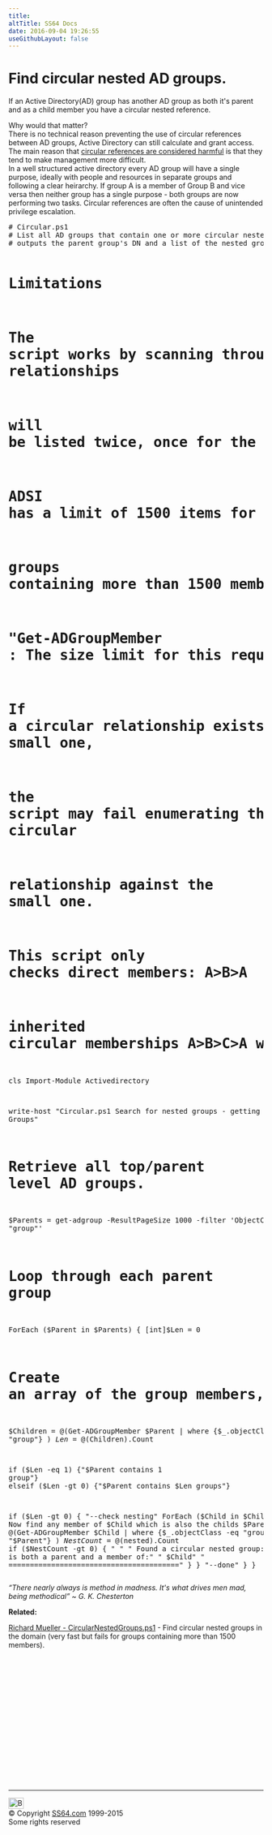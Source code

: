 ```yaml
---
title:
altTitle: SS64 Docs
date: 2016-09-04 19:26:55
useGithubLayout: false
---
```

<!-- #BeginLibraryItem "/Library/head_pssyntax.lbi" --><!-- #EndLibraryItem --><h1>Find circular nested AD groups.</h1>
<p>If an Active Directory(AD) group has another AD group as both it's parent and as a child member you have a circular nested reference.</p>
<p>Why would that matter?<br>
There is no technical reason preventing the use of circular references between AD groups, Active Directory can still calculate and grant access.
 The main reason that <a href="http://programmers.stackexchange.com/questions/11856/whats-wrong-with-circular-references">circular references are considered harmful</a> is that they tend to make management more difficult.<br>
 In a well structured active directory every AD group will have a single purpose, ideally with people and resources in separate groups and  following a clear heirarchy.
If group A is a member of Group B and vice versa then neither group has a single purpose - both groups are now performing two tasks. Circular references are often the cause of unintended privilege escalation.</p>
<pre># Circular.ps1
# List all AD groups that contain one or more circular nested groups
# outputs the parent group's DN and a list of the nested groups.

# Limitations
# The script works by scanning through every group, so any circular relationships
# will be listed twice, once for the parent group and once for the child.

# ADSI has a limit of 1500 items for a multi-valued attribute so 
# groups containing more than 1500 members may return the error:
#  "Get-ADGroupMember : The size limit for this request was exceeded.."

# If a circular relationship exists between a large (&gt;1500) group and small one,
# the script may fail enumerating the large group, but still detect the circular
# relationship against the small one.

# This script only checks direct members: A&gt;B&gt;A
# inherited circular memberships A&gt;B&gt;C&gt;A will not be detected.

cls
Import-Module Activedirectory

write-host "Circular.ps1  Search for nested groups - getting Groups"
# Retrieve all top/parent level AD groups.
$Parents = get-adgroup -ResultPageSize 1000 -filter 'ObjectClass -eq "group"'

# Loop through each parent group
ForEach ($Parent in $Parents)
{
   [int]$Len = 0
   # Create an array of the group members, limited to sub-groups (not users)
   $Children = @(Get-ADGroupMember $Parent | where {$_.objectClass -eq "group"} )
   $Len = @($Children).Count

   if ($Len -eq 1) {"$Parent contains 1 group"}
   elseif ($Len -gt 0) {"$Parent contains $Len groups"}
   
   if ($Len -gt 0)
   {
   "--check nesting"
      ForEach ($Child in $Children)
      {
          # Now find any member of $Child which is also the childs $Parent
          $nested = @(Get-ADGroupMember $Child | where {$_.objectClass -eq "group" -and "$_" -eq "$Parent"} )
          $NestCount = @($nested).Count
          if ($NestCount -gt 0)
          {
            " "
            "   Found a circular nested group: "
            "   $nested is both a parent and a member of:"
            "   $Child"
            "   ========================================"
          }
      }
   "--done"
   }
}</pre>
<p class="quote"><i>“There nearly always is method in madness. It's what drives men mad, being
methodical” ~ G. K. Chesterton</i></p>
<p><b>Related:</b></p>
<p><a href="https://gallery.technet.microsoft.com/scriptcenter/fa4ccf4f-712e-459c-88b4-aacdb03a08d0">Richard Mueller - CircularNestedGroups.ps1</a> - Find  circular nested groups in the domain (very fast but fails for groups containing more than 1500 members).</p><!-- #BeginLibraryItem "/Library/foot_ps.lbi" --><p>
<!-- PowerShell300 -->
<ins class="adsbygoogle" style="display:inline-block;width:300px;height:250px" data-ad-client="ca-pub-6140977852749469" data-ad-slot="6253539900"></ins>
<script>
(adsbygoogle = window.adsbygoogle || []).push({});
</script></p>
<hr>
<div id="bl" class="footer"><a href="syntax-circular.html#"><img src="../images/top.png" width="30" height="22" alt="Back to the Top"></a></div>
<div id="br" class="footer, tagline">© Copyright <a href="../index.html">SS64.com</a> 1999-2015<br>
Some rights reserved</div><!-- #EndLibraryItem -->


